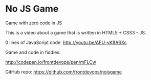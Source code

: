 No JS Game
========
Game with zero code in JS

This is a video about a game that is written in HTML5 + CSS3 - JS.

0 lines of JavaScript code.
http://youtu.be/AFU-yK8A6Xc


Game and code in fiddles:

http://codepen.io/frontdevops/pen/mFLCw

GitHub repo: https://github.com/frontdevops/nojsgame
